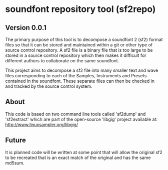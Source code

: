 # soundfont repository tool (sf2repo)

**Version 0.0.1**
---

The primary purpose of this tool is to decompose a soundfont 2 (sf2) format files so that it
can be stored and maintained within a git or other type of source control repository.
A sf2 file is a binary file that is too large to be stored in a source control repository
which then makes it difficult for different authors to collaborate on the same soundfont.

This project aims to decompose a sf2 file into many smaller text and wave files
corresponding to each of the Samples, Instruments and Presets contained in the soundfont.
These separate files can then be checked in and tracked by the source control system.


## About

This code is based on two command line tools called 'sf2dump' and 'sf2extract'
which are part of the open-source 'libgig' project available at:
 http://www.linuxsampler.org/libgig/

## Future

It is planned code will be written at some point that will allow the original
sf2 to be recreated that is an exact match of the original and has the same md5sum.
